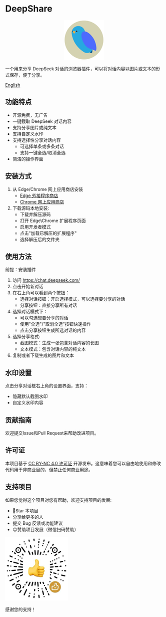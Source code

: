 # DeepShare

<p align="center">
  <img src="icons/deepshare-icon.svg" alt="deepshare-icon" width="128"/>
</p>

一个用来分享 DeepSeek 对话的浏览器插件，可以将对话内容以图片或文本的形式保存，便于分享。

[English](README.md)

## 功能特点

- 开源免费，无广告
- 一键截取 DeepSeek 对话内容
- 支持分享图片或纯文本
- 支持自定义水印
- 支持选择性分享对话内容
  - 可选择单条或多条对话
  - 支持一键全选/取消全选
- 简洁的操作界面

## 安装方式

1. 从 Edge/Chrome 网上应用商店安装
   - [Edge 外接程序商店](https://microsoftedge.microsoft.com/addons/detail/deepshare/pdccjnppfegekpnhfljbngammgfbcofm)
   - [Chrome 网上应用商店](https://chromewebstore.google.com/detail/deepsharedeepseek%E5%AF%B9%E8%AF%9D%E6%88%AA%E5%9B%BE%E5%88%86%E4%BA%AB/omnaecaamcabmnbjnpjpecoaalfgidop)
2. 下载源码本地安装:
   - 下载并解压源码
   - 打开 Edge\Chrome 扩展程序页面
   - 启用开发者模式
   - 点击"加载已解压的扩展程序"
   - 选择解压后的文件夹

## 使用方法

前提：安装插件

1. 访问 https://chat.deepseek.com/
2. 点击开始新对话
3. 在右上角可以看到两个按钮：
   - 选择对话按钮：开启选择模式，可以选择要分享的对话
   - 分享按钮：直接分享所有对话
4. 选择对话模式下：
   - 可以勾选想要分享的对话
   - 使用"全选"/"取消全选"按钮快速操作
   - 点击分享按钮生成所选对话的内容
5. 选择分享格式:
   - 截图模式：生成一张包含对话内容的长图
   - 文本模式：包含对话内容的纯文本
6. 复制或者下载生成的图片和文本

## 水印设置

点击分享对话框右上角的设置界面，支持：

- 隐藏默认截图水印
- 自定义水印内容

## 贡献指南

欢迎提交Issue和Pull Request来帮助改进项目。

## 许可证

本项目基于 [CC BY-NC 4.0 许可证](LICENSE) 开源发布。这意味着您可以自由地使用和修改代码用于非商业目的，但禁止任何商业用途。

## 支持项目

如果您觉得这个项目对您有帮助，欢迎支持项目的发展:

- 🌟Star 本项目
- 分享给更多的人
- 提交 Bug 反馈或功能建议
- 😊赞助项目发展（微信扫码赞助）

<img src="icons/sponsor-code.png" alt="donate" width="200"/>

感谢您的支持！